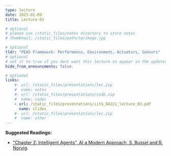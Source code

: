 ```yaml
---
type: lecture
date: 2023-01-09
title: Lecture-03

# optional
# please use /static_files/notes directory to store notes
# thumbnail: /static_files/path/to/image.jpg

# optional
tldr: "PEAS Framework: Performance, Environment, Actuators, Sensors"
# optional
# set it to true if you dont want this lecture to appear in the updates section
hide_from_announcments: false

# optional
links: 
    #- url: /static_files/presentations/lec.zip
    #  name: notes
    #- url: /static_files/presentations/code.zip
    #  name: codes
    - url: /static_files/presentations/iitG_DA221_lecture_03.pdf
      name: slides
    #- url: /static_files/presentations/lec.zip
    #  name: other
---
```


**Suggested Readings:**
- ["Chapter 2: Intelligent Agents", AI a Modern Approach, S. Russel and R. Norvig](https://aima.cs.berkeley.edu/).